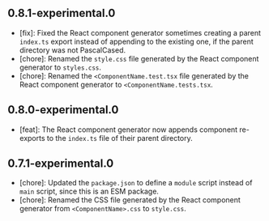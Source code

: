 ## 0.8.1-experimental.0
- [fix]: Fixed the React component generator sometimes creating a parent `index.ts` export instead of appending to the existing one, if the parent directory was not PascalCased.
- [chore]: Renamed the `style.css` file generated by the React component generator to `styles.css`.
- [chore]: Renamed the `<ComponentName.test.tsx` file generated by the React component generator to `<ComponentName.tests.tsx`.

## 0.8.0-experimental.0
- [feat]: The React component generator now appends component re-exports to the `index.ts` file of their parent directory.

## 0.7.1-experimental.0
- [chore]: Updated the `package.json` to define a `module` script instead of `main` script, since this is an ESM package.
- [chore]: Renamed the CSS file generated by the React component generator from `<ComponentName>.css` to `style.css`.